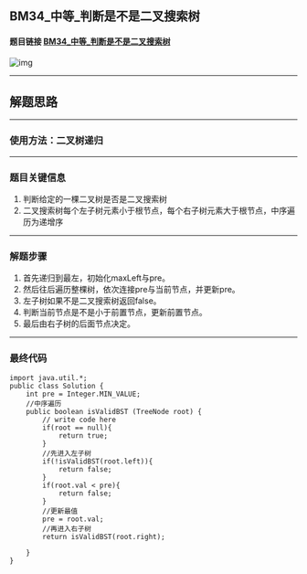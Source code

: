 ## BM34_中等_判断是不是二叉搜索树

#### 题目链接 [BM34_中等_判断是不是二叉搜索树](https://www.nowcoder.com/practice/a69242b39baf45dea217815c7dedb52b?tpId=295&tqId=2288088&ru=/exam/interview&qru=/ta/format-top101/question-ranking&sourceUrl=%2Fexam%2Finterview%3Forder%3D0)

![img](https://i.ibb.co/D1rrz1P/20230810133058.png)

---
## 解题思路
---
### 使用方法：二叉树递归
---
### 题目关键信息

1. 判断给定的一棵二叉树是否是二叉搜索树
2. 二叉搜索树每个左子树元素小于根节点，每个右子树元素大于根节点，中序遍历为递增序

---
### 解题步骤

1. 首先递归到最左，初始化maxLeft与pre。
2. 然后往后遍历整棵树，依次连接pre与当前节点，并更新pre。
3. 左子树如果不是二叉搜索树返回false。
4. 判断当前节点是不是小于前置节点，更新前置节点。
5. 最后由右子树的后面节点决定。
---

### 最终代码
```
import java.util.*;
public class Solution {
    int pre = Integer.MIN_VALUE;
    //中序遍历
    public boolean isValidBST (TreeNode root) {
        // write code here
        if(root == null){
            return true;
        }
        //先进入左子树
        if(!isValidBST(root.left)){
            return false;
        }
        if(root.val < pre){
            return false;
        }
        //更新最值
        pre = root.val;
        //再进入右子树
        return isValidBST(root.right);
        
    }
}
```